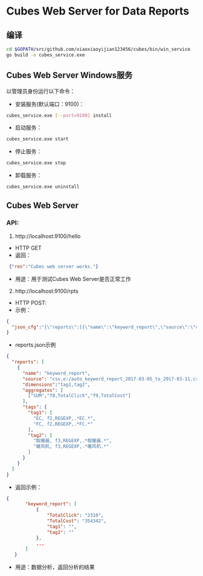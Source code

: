 # Cubes Web Server for Data Reports
## 编译
```sh
cd $GOPATH/src/github.com/xiaoxiaoyijian123456/cubes/bin/win_service
go build -o cubes_service.exe
```

## Cubes Web Server Windows服务
以管理员身份运行以下命令：
* 安装服务(默认端口：9100)：
```sh
cubes_service.exe [--port=9100] install
```
* 启动服务：
```sh
cubes_service.exe start
```
* 停止服务：
```sh
cubes_service.exe stop
```
* 卸载服务：
```sh
cubes_service.exe uninstall
```
## Cubes Web Server
### API:
1. http://localhost:9100/hello
* HTTP GET
* 返回：
 ```json
  {"res":"Cubes web server works."}
 ```
* 用途：用于测试Cubes Web Server是否正常工作

2. http://localhost:9100/rpts
* HTTP POST:
* 示例：
```json
{
  "json_cfg":"{\"reports\":[{\"name\":\"keyword_report\",\"source\":\"csv,e:/aaa.csv\",\"dimensions\":\"tag1, tag2\",\"aggregates\":[[\"SUM\",\"f8,TotalClick\",\"f9,TotalCost\"]],\"tags\":{\"tag1\":[\"EC, f2,REGEXP,.*EC.*\",\"FC, f2,REGEXP,.*FC.*\"],\"tag2\":[\"取暖器, f3,REGEXP,.*取暖器.*\",\"暖风机, f3,REGEXP,.*暖风机.*\"]}}]}"
}
```
* reports.json示例
```json
{
  "reports": [
    {
      "name": "keyword_report",
      "source": "csv,e:/auto_keyword_report_2017-03-05_to_2017-03-11.csv",
      "dimensions":"tag1,tag2",
      "aggregates": [
        ["SUM","f8,TotalClick","f9,TotalCost"]
      ],
      "tags": {
        "tag1": [
          "EC, f2,REGEXP,.*EC.*",
          "FC, f2,REGEXP,.*FC.*"
        ],
        "tag2": [
          "取暖器, f3,REGEXP,.*取暖器.*",
          "暖风机, f3,REGEXP,.*暖风机.*"
        ]
      }
    }
  ]
}
```
  
* 返回示例：
```json
{
       "keyword_report": [
           {
               "TotalClick": "2310",
               "TotalCost": "354342",
               "tag1": "",
               "tag2": ""
           },
           ...
       ]      
   }
```
* 用途：数据分析，返回分析的结果


   







